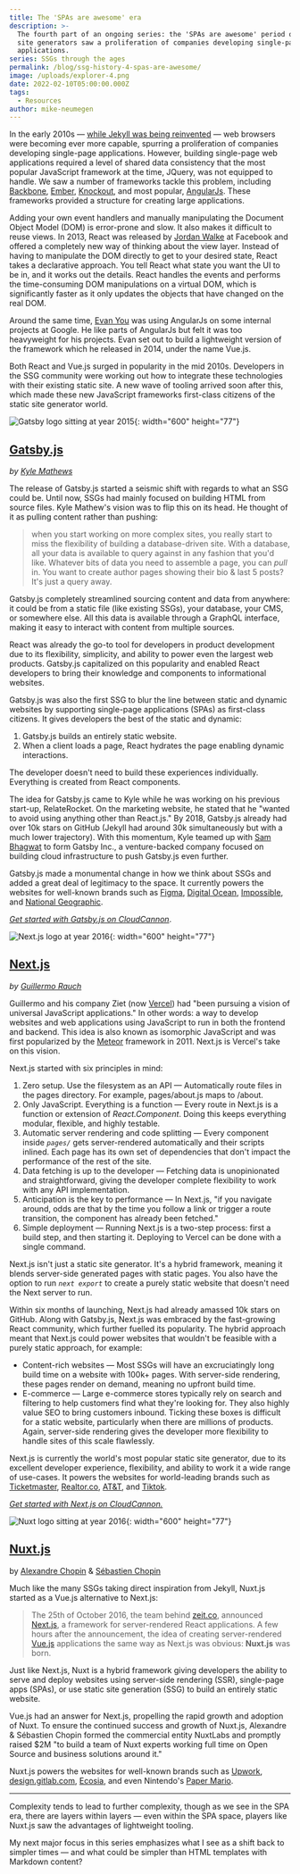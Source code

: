 ```yaml
---
title: The 'SPAs are awesome' era
description: >-
  The fourth part of an ongoing series: the 'SPAs are awesome' period of static
  site generators saw a proliferation of companies developing single-page
  applications.
series: SSGs through the ages
permalink: /blog/ssg-history-4-spas-are-awesome/
image: /uploads/explorer-4.png
date: 2022-02-10T05:00:00.000Z
tags:
  - Resources
author: mike-neumegen
---
```

In the early 2010s — [while Jekyll was being reinvented](/blog/ssg-history-3-reinvention/) — web browsers were becoming ever more capable, spurring a proliferation of companies developing single-page applications. However, building single-page web applications required a level of shared data consistency that the most popular JavaScript framework at the time, JQuery, was not equipped to handle. We saw a number of frameworks tackle this problem, including [Backbone](https://backbonejs.org/), [Ember](https://emberjs.com/), [Knockout](https://knockoutjs.com/index.html), and most popular, [AngularJs](https://angularjs.org/). These frameworks provided a structure for creating large applications.

Adding your own event handlers and manually manipulating the Document Object Model (DOM) is error-prone and slow. It also makes it difficult to reuse views. In 2013, React was released by [Jordan Walke](https://github.com/jordwalke) at Facebook and offered a completely new way of thinking about the view layer. Instead of having to manipulate the DOM directly to get to your desired state, React takes a declarative approach. You tell React what state you want the UI to be in, and it works out the details. React handles the events and performs the time-consuming DOM manipulations on a virtual DOM, which is significantly faster as it only updates the objects that have changed on the real DOM.

Around the same time, [Evan You](https://github.com/yyx990803) was using AngularJs on some internal projects at Google. He like parts of AngularJs but felt it was too heavyweight for his projects. Evan set out to build a lightweight version of the framework which he released in 2014, under the name Vue.js.

Both React and Vue.js surged in popularity in the mid 2010s. Developers in the SSG community were working out how to integrate these technologies with their existing static site. A new wave of tooling arrived soon after this, which made these new JavaScript frameworks first-class citizens of the static site generator world.

![Gatsby logo sitting at year 2015](https://dam-cdn.cloudcannon.com/gatsby-timeline.svg){: width="600" height="77"}

## **[Gatsby.js](https://www.gatsbyjs.com/)** 

*by [Kyle Mathews](https://github.com/KyleAMathews)*

The release of Gatsby.js started a seismic shift with regards to what an SSG could be. Until now, SSGs had mainly focused on building HTML from source files. Kyle Mathew's vision was to flip this on its head. He thought of it as pulling content rather than pushing:

> when you start working on more complex sites, you really start to miss the flexibility of building a database-driven site. With a database, all your data is available to query against in any fashion that you'd like. Whatever bits of data you need to assemble a page, you can *pull* in. You want to create author pages showing their bio & last 5 posts? It's just a query away.

Gatsby.js completely streamlined sourcing content and data from anywhere: it could be from a static file (like existing SSGs), your database, your CMS, or somewhere else. All this data is available through a GraphQL interface, making it easy to interact with content from multiple sources.

React was already the go-to tool for developers in product development due to its flexibility, simplicity, and ability to power even the largest web products. Gatsby.js capitalized on this popularity and enabled React developers to bring their knowledge and components to informational websites.

Gatsby.js was also the first SSG to blur the line between static and dynamic websites by supporting single-page applications (SPAs) as first-class citizens. It gives developers the best of the static and dynamic:

1. Gatsby.js builds an entirely static website.
2. When a client loads a page, React hydrates the page enabling dynamic interactions.

The developer doesn't need to build these experiences individually. Everything is created from React components.

The idea for Gatsby.js came to Kyle while he was working on his previous start-up, RelateRocket. On the marketing website, he stated that he "wanted to avoid using anything other than React.js." By 2018, Gatsby.js already had over 10k stars on GitHub (Jekyll had around 30k simultaneously but with a much lower trajectory). With this momentum, Kyle teamed up with [Sam Bhagwat](https://github.com/calcsam) to form Gatsby Inc., a venture-backed company focused on building cloud infrastructure to push Gatsby.js even further.

Gatsby.js made a monumental change in how we think about SSGs and added a great deal of legitimacy to the space. It currently powers the websites for well-known brands such as [Figma](https://www.figma.com/), [Digital Ocean](https://www.digitalocean.com/), [Impossible](https://impossiblefoods.com/), and [National Geographic](https://www.nationalgeographic.co.uk/).

[*Get started with Gatsby.js on CloudCannon*](https://app.cloudcannon.com/register?trial=cc_standard).

![Next.js logo at year 2016](https://dam-cdn.cloudcannon.com/next-timeline.svg){: width="600" height="77"}

## **[Next.js](https://nextjs.org/)** 

*by [Guillermo Rauch](https://github.com/rauchg)*

Guillermo and his company Ziet (now [Vercel](https://vercel.com/)) had "been pursuing a vision of universal JavaScript applications." In other words: a way to develop websites and web applications using JavaScript to run in both the frontend and backend. This idea is also known as isomorphic JavaScript and was first popularized by the [Meteor](https://www.meteor.com/) framework in 2011. Next.js is Vercel's take on this vision.

Next.js started with six principles in mind:

1. Zero setup. Use the filesystem as an API — Automatically route files in the pages directory. For example, pages/about.js maps to /about.
2. Only JavaScript. Everything is a function — Every route in Next.js is a function or extension of *React.Component*. Doing this keeps everything modular, flexible, and highly testable.
3. Automatic server rendering and code splitting — Every component inside *`pages/`* gets server-rendered automatically and their scripts inlined. Each page has its own set of dependencies that don't impact the performance of the rest of the site.
4. Data fetching is up to the developer — Fetching data is unopinionated and straightforward, giving the developer complete flexibility to work with any API implementation.
5. Anticipation is the key to performance — In Next.js, "if you navigate around, odds are that by the time you follow a link or trigger a route transition, the component has already been fetched."
6. Simple deployment — Running Next.js is a two-step process: first a build step, and then starting it. Deploying to Vercel can be done with a single command.

Next.js isn't just a static site generator. It's a hybrid framework, meaning it blends server-side generated pages with static pages. You also have the option to run *`next export`* to create a purely static website that doesn't need the Next server to run.

Within six months of launching, Next.js had already amassed 10k stars on GitHub. Along with Gatsby.js, Next.js was embraced by the fast-growing React community, which further fuelled its popularity. The hybrid approach meant that Next.js could power websites that wouldn't be feasible with a purely static approach, for example:

* Content-rich websites — Most SSGs will have an excruciatingly long build time on a website with 100k+ pages. With server-side rendering, these pages render on demand, meaning no upfront build time.
* E-commerce — Large e-commerce stores typically rely on search and filtering to help customers find what they're looking for. They also highly value SEO to bring customers inbound. Ticking these boxes is difficult for a static website, particularly when there are millions of products. Again, server-side rendering gives the developer more flexibility to handle sites of this scale flawlessly.

Next.js is currently the world's most popular static site generator, due to its excellent developer experience, flexibility, and ability to work it a wide range of use-cases. It powers the websites for world-leading brands such as [Ticketmaster](https://www.ticketmaster.com/), [Realtor.co](https://www.realtor.com/), [AT&T](https://www.att.com/), and [Tiktok](https://www.tiktok.com/).

[*Get started with Next.js on CloudCannon.*](https://app.cloudcannon.com/register?trial=cc_standard)

![Nuxt logo sitting at year 2016](https://dam-cdn.cloudcannon.com/nuxt-timeline.svg){: width="600" height="77"}

## **[Nuxt.js](https://nuxtjs.org/)** 

by [Alexandre Chopin](https://github.com/alexchopin/) & [Sébastien Chopin](https://github.com/Atinux)

Much like the many SSGs taking direct inspiration from Jekyll, Nuxt.js started as a Vue.js alternative to Next.js:

> The 25th of October 2016, the team behind [zeit.co](https://web.archive.org/web/20180623121740mp_/https://zeit.co/), announced [Next.js](https://web.archive.org/web/20180623121740mp_/https://zeit.co/blog/next), a framework for server-rendered React applications. A few hours after the announcement, the idea of creating server-rendered [Vue.js](https://web.archive.org/web/20180623121740mp_/https://vuejs.org) applications the same way as Next.js was obvious: **Nuxt.js** was born.

Just like Next.js, Nuxt is a hybrid framework giving developers the ability to serve and deploy websites using server-side rendering (SSR), single-page apps (SPAs), or use static site generation (SSG) to build an entirely static website.

Vue.js had an answer for Next.js, propelling the rapid growth and adoption of Nuxt. To ensure the continued success and growth of Nuxt.js, Alexandre & Sébastien Chopin formed the commercial entity NuxtLabs and promptly raised $2M "to build a team of Nuxt experts working full time on Open Source and business solutions around it."

Nuxt.js powers the websites for well-known brands such as [Upwork](https://www.upwork.com/), [design.gitlab.com](https://design.gitlab.com/), [Ecosia](https://www.ecosia.org/), and even Nintendo's [Paper Mario](https://papermario.nintendo.com/).

---

Complexity tends to lead to further complexity, though as we see in the SPA era, there are layers within layers — even within the SPA space, players like Nuxt.js saw the advantages of lightweight tooling.

My next major focus in this series emphasizes what I see as a shift back to simpler times — and what could be simpler than HTML templates with Markdown content?
